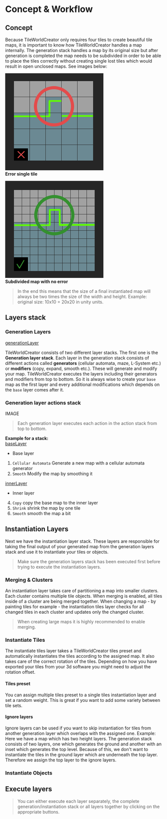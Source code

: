 # Concept & Workflow

## Concept
Because TileWorldCreator only requires four tiles to create beautiful tile maps, it is important to know how TileWorldCreator handles a map internally.
The generation stack handles a map by its original size but after generation is completed the map needs to be subdivided in order to be able to place the tiles correctly without creating single lost tiles which would result in open unclosed maps. See images below:

![tileError](img/tileError.png)  
**Error single tile**

![tileOk](img/tileOk.png)  
**Subdivided map with no error**    

> In the end this means that the size of a final instantiated map will always be two times the size of the width and height. Example: original size: 10x10 = 20x20 in unity units.


## Layers stack

### Generation Layers

[generationLayer](img/generationLayer.png)

TileWorldCreator consists of two different layer stacks. The first one is the **Generation layer stack**. Each layer in the generation stack consists of different actions called **generators** (cellular automata, maze, L-System etc.) or **modifiers** (copy, expand, smooth etc.). These will generate and modify your map.
TileWorldCreator executes the layers including their generators and modifiers from top to bottom.
So it is always wise to create your `base` map as the first layer and every additional modifications which depends on the `base` layer comes after it.


### Generation layer actions stack
IMAGE  
> Each generation layer executes each action in the action stack from top to bottom.  

**Example for a stack:**  
[baseLayer](img/exampleBaseLayer.png)
- Base layer
1. `Cellular Automata` Generate a new map with a cellular automata generator
2. `Smooth` Modify the map by smoothing it

[innerLayer](img/exampleInnerLayer.png)
- Inner layer
4. `Copy` copy the base map to the inner layer
5. `Shrink` shrink the map by one tile 
6. `Smooth` smooth the map a bit

## Instantiation Layers
Next we have the instantiation layer stack. These layers are responsible for taking the final output of your generated map from the generation layers stack and use it to instantiate your tiles or objects.
> Make sure the generation layers stack has been executed first before trying to execute the instantiation layers. 

### Merging & Clusters
An instantiation layer takes care of partitioning a map into smaller clusters. Each cluster contains multiple tile objects. When merging is enabled, all tiles inside of a cluster are being merged together.  When changing a map - by painting tiles for example - the instantiation tiles layer checks for all changed tiles in each cluster and updates only the changed cluster. 
> When creating large maps it is highly recommended to enable merging. 

### Instantiate Tiles
The instantiate tiles layer takes a TileWorldCreator tiles preset and automatically instantiates the tiles according to the assigned map. It also takes care of the correct rotation of the tiles. Depending on how you have exported your tiles from your 3d software you might need to adjust the rotation offset. 

#### Tiles preset
You can assign multiple tiles preset to a single tiles instantiation layer and set a random weight. This is great if you want to add some variety between tile sets. 

#### Ignore layers
Ignore layers can be used if you want to skip instantiation for tiles from another generation layer which overlaps with the assigned one. 
Example:
Here we have a map which has two height layers. The generation stack consists of two layers, one which generates the ground and another with an inset which generates the top level. Because of this, we don't want to instantiate the tiles in the ground layer which are underneath the top layer. Therefore we assign the top layer to the ignore layers. 

### Instantiate Objects



## Execute layers

> You can either execute each layer separately, the complete generation/instantiation stack or all layers together by clicking on the appropriate buttons.
